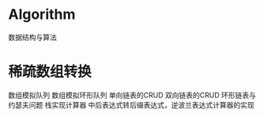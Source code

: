 # Algorithm
数据结构与算法
   # 稀疏数组转换
   数组模拟队列
   数组模拟环形队列
   单向链表的CRUD
   双向链表的CRUD
   环形链表与约瑟夫问题
   栈实现计算器
   中后表达式转后缀表达式，逆波兰表达式计算器的实现

